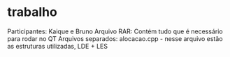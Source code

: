 # trabalho

Participantes: Kaique e Bruno
Arquivo RAR: Contém tudo que é necessário para rodar no QT
Arquivos separados: alocacao.cpp - nesse arquivo estão as estruturas utilizadas, LDE + LES
